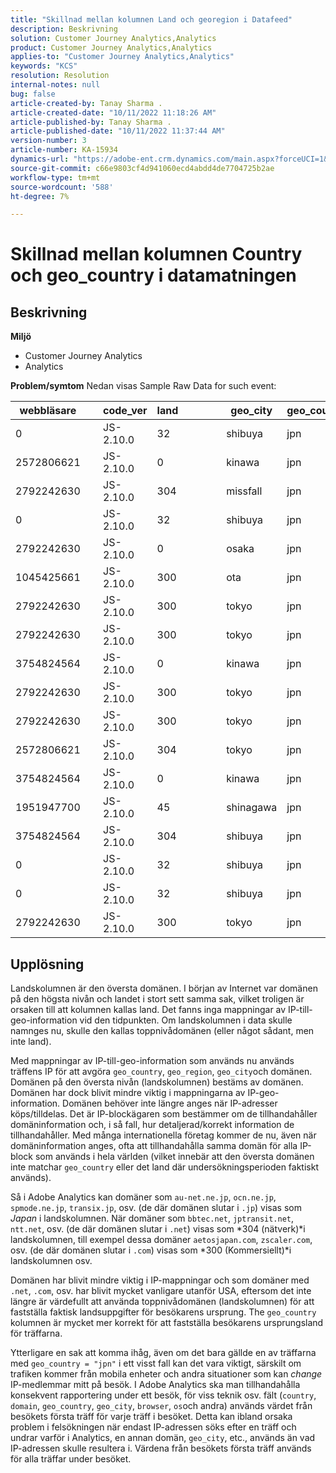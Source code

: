 ```yaml
---
title: "Skillnad mellan kolumnen Land och georegion i Datafeed"
description: Beskrivning
solution: Customer Journey Analytics,Analytics
product: Customer Journey Analytics,Analytics
applies-to: "Customer Journey Analytics,Analytics"
keywords: "KCS"
resolution: Resolution
internal-notes: null
bug: false
article-created-by: Tanay Sharma .
article-created-date: "10/11/2022 11:18:26 AM"
article-published-by: Tanay Sharma .
article-published-date: "10/11/2022 11:37:44 AM"
version-number: 3
article-number: KA-15934
dynamics-url: "https://adobe-ent.crm.dynamics.com/main.aspx?forceUCI=1&pagetype=entityrecord&etn=knowledgearticle&id=49eac867-5649-ed11-bba2-0022480868ff"
source-git-commit: c66e9803cf4d941060ecd4abdd4de7704725b2ae
workflow-type: tm+mt
source-wordcount: '588'
ht-degree: 7%

---
```


# Skillnad mellan kolumnen Country och geo_country i datamatningen

## Beskrivning

<b>Miljö</b>
- Customer Journey Analytics
- Analytics 



<b>Problem/symtom</b>
Nedan visas Sample Raw Data for such event:


| webbläsare |   | code_ver | land |   |   |   | geo_city | geo_country |   |   |   |   |
| --- | --- | --- | --- | --- | --- | --- | --- | --- | --- | --- | --- | --- |
| 0 |   | JS-2.10.0 | 32 |   |   |   | shibuya | jpn |   |   |   |   |
| 2572806621 |   | JS-2.10.0 | 0 |   |   |   | kinawa | jpn |   |   |   |   |
| 2792242630 |   | JS-2.10.0 | 304 |   |   |   | missfall | jpn |   |   |   |   |
| 0 |   | JS-2.10.0 | 32 |   |   |   | shibuya | jpn |   |   |   |   |
| 2792242630 |   | JS-2.10.0 | 0 |   |   |   | osaka | jpn |   |   |   |   |
| 1045425661 |   | JS-2.10.0 | 300 |   |   |   | ota | jpn |   |   |   |   |
| 2792242630 |   | JS-2.10.0 | 300 |   |   |   | tokyo | jpn |   |   |   |   |
| 2792242630 |   | JS-2.10.0 | 300 |   |   |   | tokyo | jpn |   |   |   |   |
| 3754824564 |   | JS-2.10.0 | 0 |   |   |   | kinawa | jpn |   |   |   |   |
| 2792242630 |   | JS-2.10.0 | 300 |   |   |   | tokyo | jpn |   |   |   |   |
| 2792242630 |   | JS-2.10.0 | 300 |   |   |   | tokyo | jpn |   |   |   |   |
| 2572806621 |   | JS-2.10.0 | 304 |   |   |   | tokyo | jpn |   |   |   |   |
| 3754824564 |   | JS-2.10.0 | 0 |   |   |   | kinawa | jpn |   |   |   |   |
| 1951947700 |   | JS-2.10.0 | 45 |   |   |   | shinagawa | jpn |   |   |   |   |
| 3754824564 |   | JS-2.10.0 | 304 |   |   |   | shibuya | jpn |   |   |   |   |
| 0 |   | JS-2.10.0 | 32 |   |   |   | shibuya | jpn |   |   |   |   |
| 0 |   | JS-2.10.0 | 32 |   |   |   | shibuya | jpn |   |   |   |   |
| 2792242630 |   | JS-2.10.0 | 300 |   |   |   | tokyo | jpn |   |   |   |   |





## Upplösning


Landskolumnen är den översta domänen. I början av Internet var domänen på den högsta nivån och landet i stort sett samma sak, vilket troligen är orsaken till att kolumnen kallas land. Det fanns inga mappningar av IP-till-geo-information vid den tidpunkten. Om landskolumnen i data skulle namnges nu, skulle den kallas toppnivådomänen (eller något sådant, men inte land).

Med mappningar av IP-till-geo-information som används nu används träffens IP för att avgöra `geo_country`, `geo_region`, `geo_city`och domänen. Domänen på den översta nivån (landskolumnen) bestäms av domänen. Domänen har dock blivit mindre viktig i mappningarna av IP-geo-information.
Domänen behöver inte längre anges när IP-adresser köps/tilldelas. Det är IP-blockägaren som bestämmer om de tillhandahåller domäninformation och, i så fall, hur detaljerad/korrekt information de tillhandahåller. Med många internationella företag kommer de nu, även när domäninformation anges, ofta att tillhandahålla samma domän för alla IP-block som används i hela världen (vilket innebär att den översta domänen inte matchar `geo_country` eller det land där undersökningsperioden faktiskt används).

Så i Adobe Analytics kan domäner som `au-net.ne.jp`, `ocn.ne.jp`, `spmode.ne.jp`, `transix.jp`, osv. (de där domänen slutar i `.jp`) visas som *Japan* i landskolumnen. När domäner som `bbtec.net`, `jptransit.net`, `ntt.net`, osv. (de där domänen slutar i `.net`) visas som *304 (nätverk)*i landskolumnen, till exempel dessa domäner `aetosjapan.com`, `zscaler.com`, osv. (de där domänen slutar i `.com`) visas som *300 (Kommersiellt)*i landskolumnen osv.

Domänen har blivit mindre viktig i IP-mappningar och som domäner med `.net`, `.com`, osv. har blivit mycket vanligare utanför USA, eftersom det inte längre är värdefullt att använda toppnivådomänen (landskolumnen) för att fastställa faktisk landsuppgifter för besökarens ursprung. The `geo_country` kolumnen är mycket mer korrekt för att fastställa besökarens ursprungsland för träffarna.

Ytterligare en sak att komma ihåg, även om det bara gällde en av träffarna med `geo_country = "jpn"` i ett visst fall kan det vara viktigt, särskilt om trafiken kommer från mobila enheter och andra situationer som kan *change* IP-medlemmar mitt på besök. I Adobe Analytics ska man tillhandahålla konsekvent rapportering under ett besök, för viss teknik osv. fält (`country`, `domain`, `geo_country`, `geo_city`, `browser`, `os`och andra) används värdet från besökets första träff för varje träff i besöket. Detta kan ibland orsaka problem i felsökningen när endast IP-adressen söks efter en träff och undrar varför i Analytics, en annan domän, `geo_city`, etc., används än vad IP-adressen skulle resultera i. Värdena från besökets första träff används för alla träffar under besöket.
